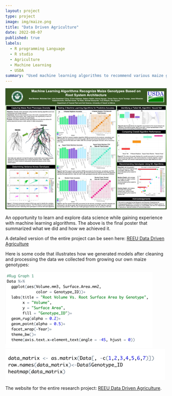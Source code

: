 ```yaml
---
layout: project
type: project
image: img/maize.png
title: "Data Driven Agriculture"
date: 2022-08-07
published: true
labels:
  - R programming Language
  - R studio
  - Agriculture
  - Machine Learning
  - USDA
summary: "Used machine learning algorithms to recommend various maize genotypes to farmers with differing soil makeups."
---
```


<div class="ui large rounded images">

  <img class="ui image" src="../img/big-poster.png">

</div>

An opportunity to learn and explore data science while gaining experience with machine learning algorithms. The above is the final poster that summarized what we did and how we achieved it.

A detailed version of the entire project can be seen here: [REEU Data Driven Agriculture](https://nicholasbcarr.github.io/essays/data-driven-agriculture.html)

Here is some code that illustrates how we generated models after cleaning and processing the data we collected from growing our own maize genotypes:

<div class="ui large images">

  <img class="ui image" src="../img/code1.png">

</div>

<div class="ui large images">

  <img class="ui image" src="../img/code2.png">

</div>



The website for the entire research project: [REEU Data Driven Agriculture](https://cms.ctahr.hawaii.edu/reeu/).
